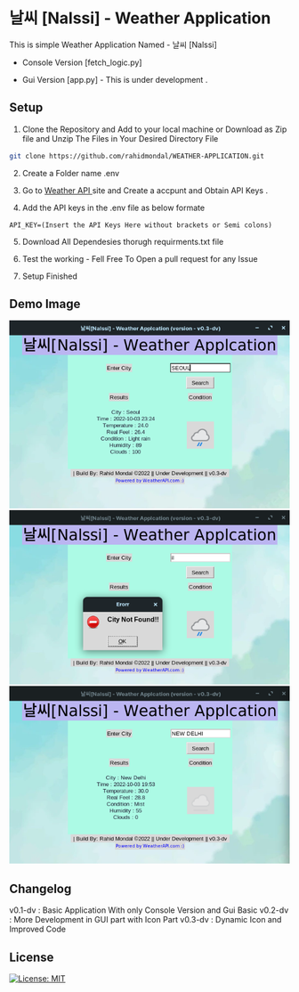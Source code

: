 
# 날씨 [Nalssi] - Weather Application

This is simple Weather Application Named - 날씨 [Nalssi]
- Console Version [fetch_logic.py] 

- Gui Version [app.py] - This is under development .

## Setup 
 
1. Clone the Repository and Add to your local machine  or Download as Zip file and Unzip The Files in Your Desired Directory File
```bash
git clone https://github.com/rahidmondal/WEATHER-APPLICATION.git 

```

2. Create a Folder name .env 
3. Go to [Weather  API
](https://www.weatherapi.com/
) site and Create a accpunt and Obtain API Keys .

4. Add the API keys in the .env file as below formate
```
API_KEY=(Insert the API Keys Here without brackets or Semi colons) 
```
5. Download All Dependesies thorugh requirments.txt file

6. Test the working - Fell Free To Open a pull request for any Issue 

7. Setup Finished 



## Demo Image
![Demo_1](Resources/Demo/Demo_Image_2.png)
![Demo_2](Resources/Demo/Demo_image_3.png)
![Demo_3](Resources/Demo/Demo-image_1.png)

## Changelog
v0.1-dv : Basic Application With only Console Version and Gui Basic
v0.2-dv : More Development in GUI part with Icon Part
v0.3-dv : Dynamic Icon and Improved Code


## License
[![License: MIT](https://img.shields.io/badge/License-MIT-yellow.svg)](licence)



